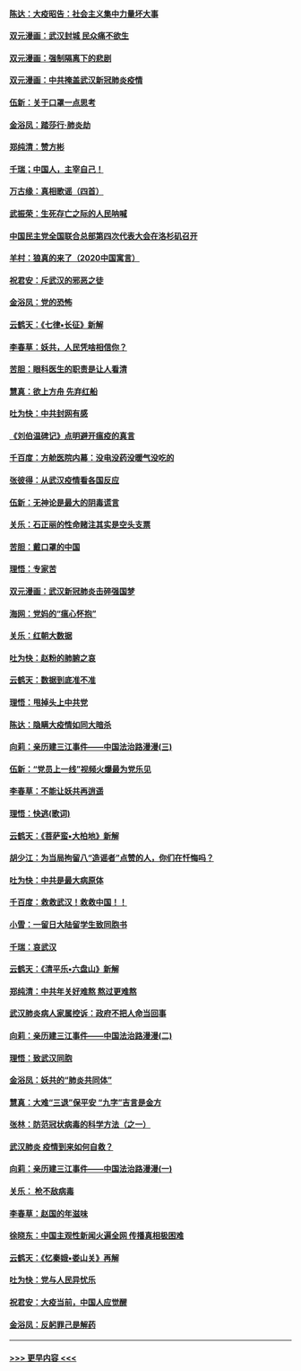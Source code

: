 #### [陈达：大疫昭告：社会主义集中力量坏大事](../pages/nsc993/n11859419.md?t=02111944) 
#### [双元漫画：武汉封城 民众痛不欲生](../pages/nsc993/n11859287.md?t=02111944) 
#### [双元漫画：强制隔离下的悲剧](../pages/nsc993/n11859244.md?t=02111944) 
#### [双元漫画：中共掩盖武汉新冠肺炎疫情](../pages/nsc993/n11858249.md?t=02111944) 
#### [伍新：关于口罩一点思考](../pages/nsc993/n11859195.md?t=02111944) 
#### [金浴凤：踏莎行‧肺炎劫](../pages/nsc993/n11858227.md?t=02111944) 
#### [郑纯清：赞方彬](../pages/nsc993/n11856803.md?t=02111944) 
#### [千瑞；中国人，主宰自己！](../pages/nsc993/n11856793.md?t=02111944) 
#### [万古缘：真相歌谣（四首）](../pages/nsc993/n11856263.md?t=02111944) 
#### [武振荣：生死存亡之际的人民呐喊](../pages/nsc993/n11856256.md?t=02111944) 
#### [中国民主党全国联合总部第四次代表大会在洛杉矶召开](../pages/nsc993/n11856344.md?t=02111944) 
#### [羊村：狼真的来了（2020中国寓言）](../pages/nsc993/n11856229.md?t=02111944) 
#### [祝君安：斥武汉的邪恶之徒](../pages/nsc993/n11855861.md?t=02111944) 
#### [金浴凤：党的恐怖](../pages/nsc993/n11855849.md?t=02111944) 
#### [云鹤天：《七律▪长征》新解](../pages/nsc993/n11855479.md?t=02111944) 
#### [李春草：妖共，人民凭啥相信你？](../pages/nsc993/n11855196.md?t=02111944) 
#### [苦胆：眼科医生的职责是让人看清](../pages/nsc993/n11853840.md?t=02111944) 
#### [慧真：欲上方舟 先弃红船](../pages/nsc993/n11853483.md?t=02111944) 
#### [吐为快：中共封网有感](../pages/nsc993/n11852575.md?t=02111944) 
#### [《刘伯温碑记》点明避开瘟疫的真言](../pages/nsc993/n11852128.md?t=02111944) 
#### [千百度：方舱医院内幕：没电没药没暖气没吃的](../pages/nsc993/n11850211.md?t=02111944) 
#### [张彼得：从武汉疫情看各国反应](../pages/nsc993/n11850102.md?t=02111944) 
#### [伍新：无神论是最大的阴毒谎言](../pages/nsc993/n11846129.md?t=02111944) 
#### [关乐：石正丽的性命赌注其实是空头支票](../pages/nsc993/n11846109.md?t=02111944) 
#### [苦胆：戴口罩的中国](../pages/nsc993/n11845576.md?t=02111944) 
#### [理悟：专家苦](../pages/nsc993/n11845564.md?t=02111944) 
#### [双元漫画：武汉新冠肺炎击碎强国梦](../pages/nsc993/n11843320.md?t=02111944) 
#### [海网：党妈的“瘟心怀抱”](../pages/nsc993/n11840740.md?t=02111944) 
#### [关乐：红朝大数据](../pages/nsc993/n11840675.md?t=02111944) 
#### [吐为快：赵粉的肺腑之哀](../pages/nsc993/n11840618.md?t=02111944) 
#### [云鹤天：数据到底准不准](../pages/nsc993/n11840325.md?t=02111944) 
#### [理悟：甩掉头上中共党](../pages/nsc993/n11838826.md?t=02111944) 
#### [陈达：隐瞒大疫情如同大暗杀](../pages/nsc993/n11838771.md?t=02111944) 
#### [向莉：亲历建三江事件——中国法治路漫漫(三)](../pages/nsc993/n11831825.md?t=02111944) 
#### [伍新：“党员上一线”视频火爆最为党乐见](../pages/nsc993/n11838200.md?t=02111944) 
#### [李春草：不能让妖共再逍遥](../pages/nsc993/n11838102.md?t=02111944) 
#### [理悟：快逃(歌词)](../pages/nsc993/n11838083.md?t=02111944) 
#### [云鹤天：《菩萨蛮▪大柏地》新解](../pages/nsc993/n11838059.md?t=02111944) 
#### [胡少江：为当局拘留八“造谣者”点赞的人，你们在忏悔吗？](../pages/nsc993/n11836801.md?t=02111944) 
#### [吐为快：中共是最大病原体](../pages/nsc993/n11836748.md?t=02111944) 
#### [千百度：救救武汉！救救中国！！](../pages/nsc993/n11836145.md?t=02111944) 
#### [小雪：一留日大陆留学生致同胞书](../pages/nsc993/n11834624.md?t=02111944) 
#### [千瑞：哀武汉](../pages/nsc993/n11833647.md?t=02111944) 
#### [云鹤天：《清平乐▪六盘山》新解](../pages/nsc993/n11833611.md?t=02111944) 
#### [郑纯清：中共年关好难熬 熬过更难熬](../pages/nsc993/n11833489.md?t=02111944) 
#### [武汉肺炎病人家属控诉：政府不把人命当回事](../pages/nsc993/n11833205.md?t=02111944) 
#### [向莉：亲历建三江事件——中国法治路漫漫(二)](../pages/nsc993/n11829102.md?t=02111944) 
#### [理悟：致武汉同胞](../pages/nsc993/n11831522.md?t=02111944) 
#### [金浴凤：妖共的“肺炎共同体”](../pages/nsc993/n11829448.md?t=02111944) 
#### [慧真：大难“三退”保平安 “九字”吉言是金方](../pages/nsc993/n11829501.md?t=02111944) 
#### [张林：防范冠状病毒的科学方法（之一）](../pages/nsc993/n11828618.md?t=02111944) 
#### [武汉肺炎 疫情到来如何自救？](../pages/nsc993/n11827632.md?t=02111944) 
#### [向莉：亲历建三江事件——中国法治路漫漫(一)](../pages/nsc993/n11827190.md?t=02111944) 
#### [关乐： 枪不敌病毒](../pages/nsc993/n11826746.md?t=02111944) 
#### [李春草：赵国的年滋味](../pages/nsc993/n11826321.md?t=02111944) 
#### [徐晓东：中国主观性新闻火遍全网 传播真相极困难](../pages/nsc993/n11826508.md?t=02111944) 
#### [云鹤天：《忆秦娥▪娄山关》再解](../pages/nsc993/n11824682.md?t=02111944) 
#### [吐为快：党与人民异忧乐](../pages/nsc993/n11824660.md?t=02111944) 
#### [祝君安：大疫当前，中国人应觉醒](../pages/nsc993/n11821946.md?t=02111944) 
#### [金浴凤：反躬罪己是解药](../pages/nsc993/n11820280.md?t=02111944) 

----
#### [ >>> 更早内容 <<< ](../indexes/nsc993-earlier.md)
